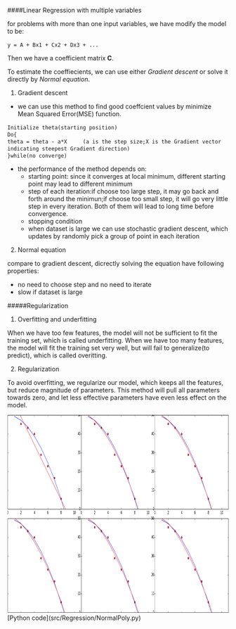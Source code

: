 ####Linear Regression with multiple variables

for problems with more than one input variables, we have modify the model to be:
```
y = A + Bx1 + Cx2 + Dx3 + ...
```
Then we have a coefficient matrix __C__.

To estimate the coeffiecients, we can use either *Gradient descent* or solve it directly by *Normal equation*.

1. Gradient descent
  * we can use this method to find good coeffcient values by minimize Mean Squared Error(MSE) function.
  ```
  Initialize theta(starting position)
  Do{
  theta = theta - a*X     (a is the step size;X is the Gradient vector indicating steepest Gradient direction)
  }while(no converge)
  ```
  * the performance of the method depends on:
    * starting point: since it converges at local minimum, different starting point may lead to different minimum 
    * step of each iteration:if choose too large step, it may go back and forth around the minimun;if choose too small step, it will go very little step in every iteration. Both of them will lead to long time before convergence.
    * stopping condition
    * when dataset is large we can use stochastic gradient descent, which updates by randomly pick a group of point in each iteration
2. Normal equation

compare to gradient descent, dicrectly solving the equation have following properties:
  * no need to choose step and no need to iterate
  * slow if dataset is large

#####Regularization

1. Overfitting and underfitting

 When we have too few features, the model will not be sufficient to fit the training set, which is called underfitting. When we have too many features, the model will fit the training set very well, but will fail to generalize(to predict), which is called overitting.

2. Regularization

 To avoid overfitting, we regularize our model, which keeps all the features, but reduce magnitude of parameters. This method will pull all parameters towards zero, and let less effective parameters have even less effect on the model.

<img src="pic/linear2.png" alt="linear" width="850" height="450">
[Python code](src/Regression/NormalPoly.py)
